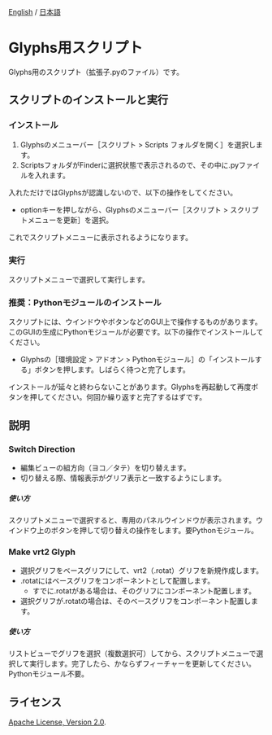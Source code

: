 [English](https://github.com/monokano/Glyphs-Scripts) / [日本語](README-JP.md)

# Glyphs用スクリプト
Glyphs用のスクリプト（拡張子.pyのファイル）です。


## スクリプトのインストールと実行


### インストール
1. Glyphsのメニューバー［スクリプト > Scripts フォルダを開く］を選択します。
2. ScriptsフォルダがFinderに選択状態で表示されるので、その中に.pyファイルを入れます。

入れただけではGlyphsが認識しないので、以下の操作をしてください。

* optionキーを押しながら、Glyphsのメニューバー［スクリプト > スクリプトメニューを更新］を選択。

これでスクリプトメニューに表示されるようになります。

### 実行
スクリプトメニューで選択して実行します。


### 推奨：Pythonモジュールのインストール
スクリプトには、ウインドウやボタンなどのGUI上で操作するものがあります。このGUIの生成にPythonモジュールが必要です。以下の操作でインストールしてください。

* Glyphsの［環境設定 > アドオン > Pythonモジュール］の「インストールする」ボタンを押します。しばらく待つと完了します。

インストールが延々と終わらないことがあります。Glyphsを再起動して再度ボタンを押してください。何回か繰り返すと完了するはずです。


## 説明

### Switch Direction
  * 編集ビューの組方向（ヨコ／タテ）を切り替えます。
  * 切り替える際、情報表示がグリフ表示と一致するようにします。
##### 使い方
スクリプトメニューで選択すると、専用のパネルウインドウが表示されます。ウインドウ上のボタンを押して切り替えの操作をします。要Pythonモジュール。

### Make vrt2 Glyph
  * 選択グリフをベースグリフにして、vrt2（.rotat）グリフを新規作成します。
  * .rotatにはベースグリフをコンポーネントとして配置します。
    * すでに.rotatがある場合は、そのグリフにコンポーネント配置します。
  * 選択グリフが.rotatの場合は、そのベースグリフをコンポーネント配置します。
##### 使い方
リストビューでグリフを選択（複数選択可）してから、スクリプトメニューで選択して実行します。完了したら、かならずフィーチャーを更新してください。Pythonモジュール不要。


## ライセンス

 [Apache License, Version 2.0](http://www.apache.org/licenses/LICENSE-2.0).
